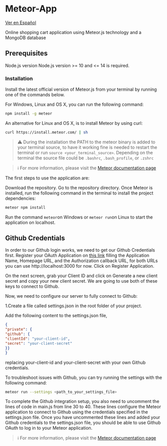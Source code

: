# Meteor-App  
[Ver en Español](./README.es.md)

Online shopping cart application using Meteor.js technology and a MongoDB database

## Prerequisites

  Node.js version
  Node.js version &gt;= 10 and &lt;= 14 is required.

### Installation

Install the latest official version of Meteor.js from your terminal by running one of the commands below.

For Windows, Linux and OS X, you can run the following command:

```bash
npm install -g meteor
```

An alternative for Linux and OS X, is to install Meteor by using curl:

```bash
curl https://install.meteor.com/ | sh
```

> ⚠️ During the installation the PATH to the meteor binary is added to your terminal source, to have it working fine is needed to restart the terminal or run `source <your_terminal_source>`. Depending on the terminal the source file
could be `.bashrc`, `.bash_profile`, or `.zshrc`

> ℹ️ For more information, please visit the [Meteor documentation page](https://docs.meteor.com/install.html)

The first steps to use the application are:


  Download the repository.
  Go to the repository directory.
  Once Meteor is installed, run the following command in the terminal to install the project dependencies:
  
  ```bash
meteor npm install
```

Run the command `meteor`on Windows or `meteor run`on Linux to start the application on localhost.

## Github Credentials

In order to our Github login works, we need to get our Github Credentials first. Register your OAuth Application on [this link](https://react-tutorial.meteor.com/simple-todos/08-adding-login-with-github.html) filling the Application Name, Homepage URL, and the Authorization callback URL, for both URLs you can use http://localhost:3000 for now. Click on Register Application.

On the next screen, grab your Client ID and click on Generate a new client secret and copy your new client secret. We are going to use both of these keys to connect to Github.

Now, we need to configure our server to fully connect to Github:

1.Create a file called settings.json in the root folder of your project. 

Add the following content to the settings.json file, 

```json
{
"private": {
"github": {
"clientId": "your-client-id",
"secret": "your-client-secret"
}}
}
```

replacing your-client-id and your-client-secret with your own Github credentials.

To troubleshoot issues with Github, you can try running the settings with the following command: 

  
  ```bash
meteor run --settings <path_to_your_settings_file>
```

To complete the Github integration setup, you also need to uncomment the lines of code in main.js from line 30 to 40. These lines configure the Meteor application to connect to Github using the credentials specified in the settings.json file. Once you have uncommented these lines and added your Github credentials to the settings.json file, you should be able to use Github OAuth to log in to your Meteor application.

> ℹ️  For more information, please visit the [Meteor documentation page](https://react-tutorial.meteor.com/simple-todos/08-adding-login-with-github.html)
